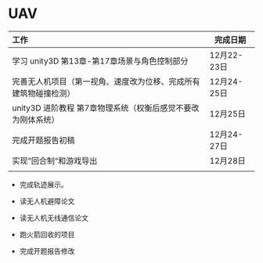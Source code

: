 # UAV

| 工作                                                         | 完成日期    |
| :----------------------------------------------------------- | ----------- |
| 学习 unity3D 第13章-第17章场景与角色控制部分                 | 12月22-23日 |
| 完善无人机项目（第一视角、速度改为位移、完成所有建筑物碰撞检测） | 12月24-25日 |
| unity3D 进阶教程 第7章物理系统（权衡后感觉不要改为刚体系统） | 12月25日    |
| 完成开题报告初稿                                             | 12月24-27日 |
| 实现”回合制“和游戏导出                                       | 12月28日    |
|                                                              |             |



- 完成轨迹展示。

- 读无人机避障论文
- 读无人机无线通信论文
- 跑火箭回收的项目
- 完成开题报告修改
